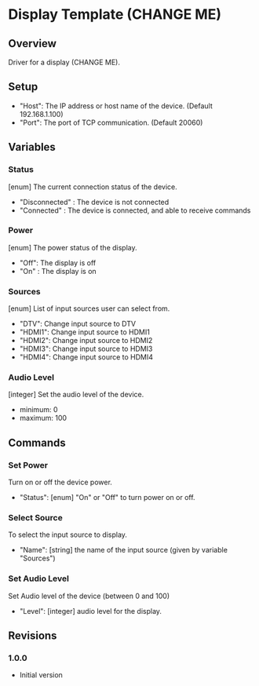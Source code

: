 # Display Template (CHANGE ME)

## Overview
Driver for a display (CHANGE ME).


## Setup
- "Host": The IP address or host name of the device. (Default 192.168.1.100)
- "Port": The port of TCP communication. (Default 20060)


## Variables

### Status
[enum] The current connection status of the device.
- "Disconnected" : The device is not connected
- "Connected" : The device is connected, and able to receive commands

### Power
[enum] The power status of the display.
- "Off": The display is off
- "On" : The display is on

### Sources
[enum] List of input sources user can select from.
- "DTV": Change input source to DTV
- "HDMI1": Change input source to HDMI1
- "HDMI2": Change input source to HDMI2
- "HDMI3": Change input source to HDMI3
- "HDMI4": Change input source to HDMI4

### Audio Level
[integer] Set the audio level of the device.
- minimum: 0
- maximum: 100


## Commands

### Set Power
Turn on or off the device power.
- "Status": [enum] "On" or "Off" to turn power on or off.

### Select Source
To select the input source to display.
- "Name": [string] the name of the input source (given by variable "Sources")

### Set Audio Level
Set Audio level of the device (between 0 and 100)
- "Level": [integer] audio level for the display.


## Revisions

### 1.0.0
- Initial version

